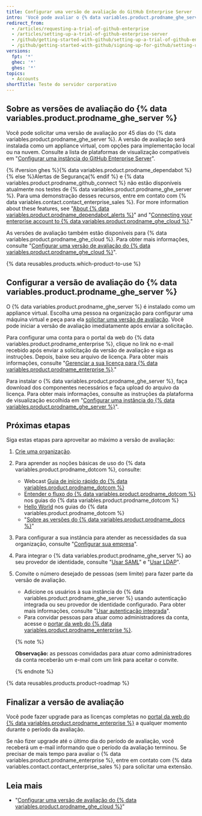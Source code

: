 ```yaml
---
title: Configurar uma versão de avaliação do GitHub Enterprise Server
intro: 'Você pode avaliar o {% data variables.product.prodname_ghe_server %} gratuitamente.'
redirect_from:
  - /articles/requesting-a-trial-of-github-enterprise
  - /articles/setting-up-a-trial-of-github-enterprise-server
  - /github/getting-started-with-github/setting-up-a-trial-of-github-enterprise-server
  - /github/getting-started-with-github/signing-up-for-github/setting-up-a-trial-of-github-enterprise-server
versions:
  fpt: '*'
  ghec: '*'
  ghes: '*'
topics:
  - Accounts
shortTitle: Teste do servidor corporativo
---
```


## Sobre as versões de avaliação do {% data variables.product.prodname_ghe_server %}

Você pode solicitar uma versão de avaliação por 45 dias do {% data variables.product.prodname_ghe_server %}. A versão de avaliação será instalada como um appliance virtual, com opções para implementação local ou na nuvem. Consulte a lista de plataformas de visualização compatíveis em "[Configurar uma instância do GitHub Enterprise Server](/enterprise-server@latest/admin/installation/setting-up-a-github-enterprise-server-instance)".

{% ifversion ghes %}{% data variables.product.prodname_dependabot %}{% else %}Alertas de Segurança{% endif %} e {% data variables.product.prodname_github_connect %} não estão disponíveis atualmente nos testes de {% data variables.product.prodname_ghe_server %}. Para uma demonstração desses recursos, entre em contato com  {% data variables.contact.contact_enterprise_sales %}. For more information about these features, see "[About {% data variables.product.prodname_dependabot_alerts %}](/github/managing-security-vulnerabilities/about-alerts-for-vulnerable-dependencies)" and "[Connecting your enterprise account to {% data variables.product.prodname_ghe_cloud %}](/enterprise-server@latest/admin/configuration/managing-connections-between-your-enterprise-accounts/connecting-your-enterprise-account-to-github-enterprise-cloud)."

As versões de avaliação também estão disponíveis para {% data variables.product.prodname_ghe_cloud %}. Para obter mais informações, consulte "[Configurar uma versão de avaliação do {% data variables.product.prodname_ghe_cloud %}](/articles/setting-up-a-trial-of-github-enterprise-cloud)".

{% data reusables.products.which-product-to-use %}

## Configurar a versão de avaliação do {% data variables.product.prodname_ghe_server %}

O {% data variables.product.prodname_ghe_server %} é instalado como um appliance virtual. Escolha uma pessoa na organização para configurar uma máquina virtual e peça para ela [solicitar uma versão de avaliação](https://enterprise.github.com/trial). Você pode iniciar a versão de avaliação imediatamente após enviar a solicitação.

Para configurar uma conta para o portal da web do {% data variables.product.prodname_enterprise %}, clique no link no e-mail recebido após enviar a solicitação da versão de avaliação e siga as instruções. Depois, baixe seu arquivo de licença. Para obter mais informações, consulte "[Gerenciar a sua licença para {% data variables.product.prodname_enterprise %}](/enterprise-server@latest/billing/managing-your-license-for-github-enterprise)."

Para instalar o {% data variables.product.prodname_ghe_server %}, faça download dos componentes necessários e faça upload do arquivo da licença. Para obter mais informações, consulte as instruções da plataforma de visualização escolhida em "[Configurar uma instância do {% data variables.product.prodname_ghe_server %}](/enterprise-server@latest/admin/installation/setting-up-a-github-enterprise-server-instance)".

## Próximas etapas

Siga estas etapas para aproveitar ao máximo a versão de avaliação:

1. [Crie uma organização](/enterprise-server@latest/admin/user-management/creating-organizations).
2. Para aprender as noções básicas de uso do {% data variables.product.prodname_dotcom %}, consulte:
   - Webcast [Guia de início rápido do {% data variables.product.prodname_dotcom %}](https://resources.github.com/webcasts/Quick-start-guide-to-GitHub/)
   - [Entender o fluxo do {% data variables.product.prodname_dotcom %}](https://guides.github.com/introduction/flow/) nos guias do {% data variables.product.prodname_dotcom %}
   - [Hello World](https://guides.github.com/activities/hello-world/) nos guias do {% data variables.product.prodname_dotcom %}
   - "[Sobre as versões do {% data variables.product.prodname_docs %}](/get-started/learning-about-github/about-versions-of-github-docs)"
3. Para configurar a sua instância para atender as necessidades da sua organização, consulte "[Configurar sua empresa](/enterprise-server@latest/admin/configuration/configuring-your-enterprise)".
4. Para integrar o {% data variables.product.prodname_ghe_server %} ao seu provedor de identidade, consulte "[Usar SAML](/enterprise-server@latest/admin/user-management/using-saml)" e "[Usar LDAP](/enterprise-server@latest/admin/authentication/using-ldap)".
5. Convite o número desejado de pessoas (sem limite) para fazer parte da versão de avaliação.
   - Adicione os usuários à sua instância do {% data variables.product.prodname_ghe_server %} usando autenticação integrada ou seu provedor de identidade configurado. Para obter mais informações, consulte "[Usar autenticação integrada](/enterprise-server@latest/admin/user-management/using-built-in-authentication)".
   - Para convidar pessoas para atuar como administradores da conta, acesse o [portar da web do {% data variables.product.prodname_enterprise %}](https://enterprise.github.com/login).

    {% note %}

    **Observação:** as pessoas convidadas para atuar como administradores da conta receberão um e-mail com um link para aceitar o convite.

    {% endnote %}

{% data reusables.products.product-roadmap %}

## Finalizar a versão de avaliação

Você pode fazer upgrade para as licenças completas no [portal da web do {% data variables.product.prodname_enterprise %}](https://enterprise.github.com/login) a qualquer momento durante o período da avaliação.

Se não fizer upgrade até o último dia do período de avaliação, você receberá um e-mail informando que o período da avaliação terminou. Se precisar de mais tempo para avaliar o {% data variables.product.prodname_enterprise %}, entre em contato com {% data variables.contact.contact_enterprise_sales %} para solicitar uma extensão.

## Leia mais

- "[Configurar uma versão de avaliação do {% data variables.product.prodname_ghe_cloud %}](/get-started/signing-up-for-github/setting-up-a-trial-of-github-enterprise-cloud)"
